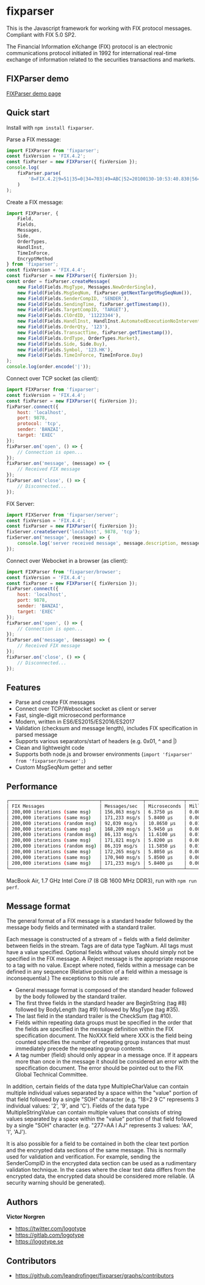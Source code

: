 # fixparser

This is the Javascript framework for working with FIX protocol messages. Compliant with FIX 5.0 SP2.

The Financial Information eXchange (FIX) protocol is an electronic communications protocol initiated in 1992 for international real-time exchange of information related to the securities transactions and markets.

## FIXParser demo

[FIXParser demo page](http://fixparser.sendercompid.com)

## Quick start

Install with `npm install fixparser`.

Parse a FIX message:

```javascript
import FIXParser from 'fixparser';
const fixVersion = 'FIX.4.2';
const fixParser = new FIXParser({ fixVersion });
console.log(
    fixParser.parse(
        '8=FIX.4.2|9=51|35=0|34=703|49=ABC|52=20100130-10:53:40.830|56=XYZ|10=249|'
    )
);
```

Create a FIX message:

```javascript
import FIXParser, {
    Field,
    Fields,
    Messages,
    Side,
    OrderTypes,
    HandlInst,
    TimeInForce,
    EncryptMethod
} from 'fixparser';
const fixVersion = 'FIX.4.4';
const fixParser = new FIXParser({ fixVersion });
const order = fixParser.createMessage(
    new Field(Fields.MsgType, Messages.NewOrderSingle),
    new Field(Fields.MsgSeqNum, fixParser.getNextTargetMsgSeqNum()),
    new Field(Fields.SenderCompID, 'SENDER'),
    new Field(Fields.SendingTime, fixParser.getTimestamp()),
    new Field(Fields.TargetCompID, 'TARGET'),
    new Field(Fields.ClOrdID, '11223344'),
    new Field(Fields.HandlInst, HandlInst.AutomatedExecutionNoIntervention),
    new Field(Fields.OrderQty, '123'),
    new Field(Fields.TransactTime, fixParser.getTimestamp()),
    new Field(Fields.OrdType, OrderTypes.Market),
    new Field(Fields.Side, Side.Buy),
    new Field(Fields.Symbol, '123.HK'),
    new Field(Fields.TimeInForce, TimeInForce.Day)
);
console.log(order.encode('|'));
```

Connect over TCP socket (as client):

```javascript
import FIXParser from 'fixparser';
const fixVersion = 'FIX.4.4';
const fixParser = new FIXParser({ fixVersion });
fixParser.connect({
    host: 'localhost',
    port: 9878,
    protocol: 'tcp',
    sender: 'BANZAI',
    target: 'EXEC'
});
fixParser.on('open', () => {
    // Connection is open...
});
fixParser.on('message', (message) => {
    // Received FIX message
});
fixParser.on('close', () => {
    // Disconnected...
});
```

FIX Server:

```javascript
import FIXServer from 'fixparser/server';
const fixVersion = 'FIX.4.4';
const fixParser = new FIXParser({ fixVersion });
fixServer.createServer('localhost', 9878, 'tcp');
fixServer.on('message', (message) => {
    console.log('server received message', message.description, message.string);
});
```

Connect over Webocket in a browser (as client):

```javascript
import FIXParser from 'fixparser/browser';
const fixVersion = 'FIX.4.4';
const fixParser = new FIXParser({ fixVersion });
fixParser.connect({
    host: 'localhost',
    port: 9878,
    sender: 'BANZAI',
    target: 'EXEC'
});
fixParser.on('open', () => {
    // Connection is open...
});
fixParser.on('message', (message) => {
    // Received FIX message
});
fixParser.on('close', () => {
    // Disconnected...
});
```

## Features

-   Parse and create FIX messages
-   Connect over TCP/Websocket socket as client or server
-   Fast, single-digit microsecond performance
-   Modern, written in ES6/ES2015/ES2016/ES2017
-   Validation (checksum and message length), includes FIX specification in parsed message
-   Supports various separators/start of headers (e.g. 0x01, ^ and |)
-   Clean and lightweight code
-   Supports both node.js and browser environments (`import 'fixparser' from 'fixparser/browser';`)
-   Custom MsgSeqNum getter and setter

## Performance

```bash
┌─────────────────────────────────┬───────────────┬──────────────┬──────────────┐
│ FIX Messages                    │ Messages/sec  │ Microseconds │ Milliseconds │
│ 200,000 iterations (same msg)   │ 156,863 msg/s │ 6.3750 μs    │ 0.0064 ms    │
│ 200,000 iterations (same msg)   │ 171,233 msg/s │ 5.8400 μs    │ 0.0058 ms    │
│ 200,000 iterations (random msg) │ 92,039 msg/s  │ 10.8650 μs   │ 0.0109 ms    │
│ 200,000 iterations (same msg)   │ 168,209 msg/s │ 5.9450 μs    │ 0.0059 ms    │
│ 200,000 iterations (random msg) │ 86,133 msg/s  │ 11.6100 μs   │ 0.0116 ms    │
│ 200,000 iterations (same msg)   │ 171,821 msg/s │ 5.8200 μs    │ 0.0058 ms    │
│ 200,000 iterations (random msg) │ 86,319 msg/s  │ 11.5850 μs   │ 0.0116 ms    │
│ 200,000 iterations (same msg)   │ 172,265 msg/s │ 5.8050 μs    │ 0.0058 ms    │
│ 200,000 iterations (same msg)   │ 170,940 msg/s │ 5.8500 μs    │ 0.0059 ms    │
│ 200,000 iterations (same msg)   │ 171,233 msg/s │ 5.8400 μs    │ 0.0058 ms    │
└─────────────────────────────────┴───────────────┴──────────────┴──────────────┘
```

MacBook Air, 1.7 GHz Intel Core i7 (8 GB 1600 MHz DDR3), run with `npm run perf`.

## Message format

The general format of a FIX message is a standard header followed by the message body fields and terminated with a standard trailer.

Each message is constructed of a stream of <tag>=<value> fields with a field delimiter between fields in the stream. Tags are of data type TagNum. All tags must have a value specified. Optional fields without values should simply not be specified in the FIX message. A Reject message is the appropriate response to a tag with no value.
Except where noted, fields within a message can be defined in any sequence (Relative position of a field within a message is inconsequential.) The exceptions to this rule are:

-   General message format is composed of the standard header followed by the body followed by the standard trailer.
-   The first three fields in the standard header are BeginString (tag #8) followed by BodyLength (tag #9) followed by MsgType (tag #35).
-   The last field in the standard trailer is the CheckSum (tag #10).
-   Fields within repeating data groups must be specified in the order that the fields are specified in the message definition within the FIX specification document. The NoXXX field where XXX is the field being counted specifies the number of repeating group instances that must immediately precede the repeating group contents.
-   A tag number (field) should only appear in a message once. If it appears more than once in the message it should be considered an error with the specification document. The error should be pointed out to the FIX Global Technical Committee.

In addition, certain fields of the data type MultipleCharValue can contain multiple individual values separated by a space within the "value" portion of that field followed by a single "SOH" character (e.g. "18=2 9 C<SOH>" represents 3 individual values: '2', '9', and 'C'). Fields of the data type MultipleStringValue can contain multiple values that consists of string values separated by a space within the "value" portion of that field followed by a single "SOH" character (e.g. "277=AA I AJ<SOH>" represents 3 values: 'AA', 'I', 'AJ').

It is also possible for a field to be contained in both the clear text portion and the encrypted data sections of the same message. This is normally used for validation and verification. For example, sending the SenderCompID in the encrypted data section can be used as a rudimentary validation technique. In the cases where the clear text data differs from the encrypted data, the encrypted data should be considered more reliable. (A security warning should be generated).

## Authors

**Victor Norgren**

-   https://twitter.com/logotype
-   https://gitlab.com/logotype
-   https://logotype.se

## Contributors

-   https://github.com/leandrofinger/fixparser/graphs/contributors
